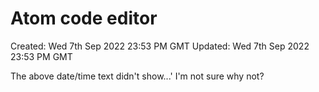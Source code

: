 # Atom code editor

Created: Wed 7th Sep 2022 23:53 PM GMT
Updated: Wed 7th Sep 2022 23:53 PM GMT

The above date/time text didn't show...' I'm not sure why not?

